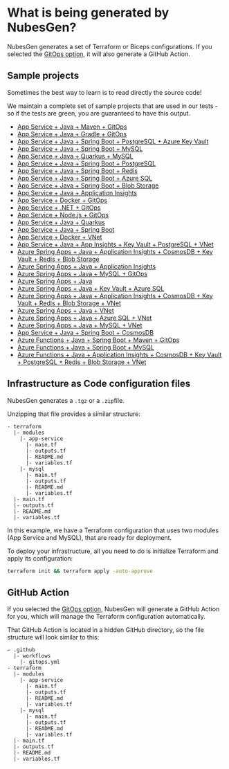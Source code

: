 # What is being generated by NubesGen?

NubesGen generates a set of Terraform or Biceps configurations. If you selected the [GitOps option](/gitops/gitops-quick-start/), it will also generate a GitHub Action.

## Sample projects

Sometimes the best way to learn is to read directly the source code!

We maintain a complete set of sample projects that are used in our tests - so if the tests are green, you are guaranteed to have this output.

- [App Service + Java + Maven + GitOps](https://github.com/microsoft/NubesGen/tree/main/rest-server/src/test/resources/nubesgen/terraform/app-service-maven-gitops)
- [App Service + Java + Gradle + GitOps](https://github.com/microsoft/NubesGen/tree/main/rest-server/src/test/resources/nubesgen/terraform/app-service-gradle-gitops)
- [App Service + Java + Spring Boot + PostgreSQL + Azure Key Vault](https://github.com/microsoft/NubesGen/tree/main/rest-server/src/test/resources/nubesgen/terraform/key-vault)
- [App Service + Java + Spring Boot + MySQL](https://github.com/microsoft/NubesGen/tree/main/rest-server/src/test/resources/nubesgen/terraform/mysql)
- [App Service + Java + Quarkus + MySQL](https://github.com/microsoft/NubesGen/tree/main/rest-server/src/test/resources/nubesgen/terraform/mysql-quarkus)
- [App Service + Java + Spring Boot + PostgreSQL](https://github.com/microsoft/NubesGen/tree/main/rest-server/src/test/resources/nubesgen/terraform/postgresql)
- [App Service + Java + Spring Boot + Redis](https://github.com/microsoft/NubesGen/tree/main/rest-server/src/test/resources/nubesgen/terraform/redis)
- [App Service + Java + Spring Boot + Azure SQL](https://github.com/microsoft/NubesGen/tree/main/rest-server/src/test/resources/nubesgen/terraform/sql-server)
- [App Service + Java + Spring Boot + Blob Storage](https://github.com/microsoft/NubesGen/tree/main/rest-server/src/test/resources/nubesgen/terraform/storage-blob)
- [App Service + Java + Application Insights](https://github.com/microsoft/NubesGen/tree/main/rest-server/src/test/resources/nubesgen/terraform/app-insights-java)
- [App Service + Docker + GitOps](https://github.com/microsoft/NubesGen/tree/main/rest-server/src/test/resources/nubesgen/terraform/app-service-docker)
- [App Service + .NET + GitOps](https://github.com/microsoft/NubesGen/tree/main/rest-server/src/test/resources/nubesgen/terraform/app-service-dotnet)
- [App Service + Node.js + GitOps](https://github.com/microsoft/NubesGen/tree/main/rest-server/src/test/resources/nubesgen/terraform/app-service-nodejs)
- [App Service + Java + Quarkus](https://github.com/microsoft/NubesGen/tree/main/rest-server/src/test/resources/nubesgen/terraform/app-service-quarkus)
- [App Service + Java + Spring Boot](https://github.com/microsoft/NubesGen/tree/main/rest-server/src/test/resources/nubesgen/terraform/app-service-spring)
- [App Service + Docker + VNet](https://github.com/microsoft/NubesGen/tree/main/rest-server/src/test/resources/nubesgen/terraform/app-service-vnet-docker)
- [App Service + Java + App Insights + Key Vault + PostgreSQL + VNet](https://github.com/microsoft/NubesGen/tree/main/rest-server/src/test/resources/nubesgen/terraform/app-service-vnet-spring)
- [Azure Spring Apps + Java + Application Insights + CosmosDB + Key Vault + Redis + Blob Storage](https://github.com/microsoft/NubesGen/tree/main/rest-server/src/test/resources/nubesgen/terraform/asc-addons-java)
- [Azure Spring Apps + Java + Application Insights](https://github.com/microsoft/NubesGen/tree/main/rest-server/src/test/resources/nubesgen/terraform/asc-insights-java)
- [Azure Spring Apps + Java + MySQL + GitOps](https://github.com/microsoft/NubesGen/tree/main/rest-server/src/test/resources/nubesgen/terraform/asc-mysql-java)
- [Azure Spring Apps + Java](https://github.com/microsoft/NubesGen/tree/main/rest-server/src/test/resources/nubesgen/terraform/asc-public-java)
- [Azure Spring Apps + Java + Key Vault + Azure SQL](https://github.com/microsoft/NubesGen/tree/main/rest-server/src/test/resources/nubesgen/terraform/asc-sqlserver-java)
- [Azure Spring Apps + Java + Application Insights + CosmosDB + Key Vault + Redis + Blob Storage + VNet](https://github.com/microsoft/NubesGen/tree/main/rest-server/src/test/resources/nubesgen/terraform/asc-vnet-addons-java)
- [Azure Spring Apps + Java + VNet](https://github.com/microsoft/NubesGen/tree/main/rest-server/src/test/resources/nubesgen/terraform/asc-vnet-java)
- [Azure Spring Apps + Java + Azure SQL + VNet](https://github.com/microsoft/NubesGen/tree/main/rest-server/src/test/resources/nubesgen/terraform/asc-vnet-mssql-java)
- [Azure Spring Apps + Java + MySQL + VNet](https://github.com/microsoft/NubesGen/tree/main/rest-server/src/test/resources/nubesgen/terraform/asc-vnet-mysql-java)
- [App Service + Java + Spring Boot + CosmosDB](https://github.com/microsoft/NubesGen/tree/main/rest-server/src/test/resources/nubesgen/terraform/cosmosdb-mongodb)
- [Azure Functions + Java + Spring Boot + Maven + GitOps](https://github.com/microsoft/NubesGen/tree/main/rest-server/src/test/resources/nubesgen/terraform/function-maven-gitops)
- [Azure Functions + Java + Spring Boot + MySQL](https://github.com/microsoft/NubesGen/tree/main/rest-server/src/test/resources/nubesgen/terraform/function-mysql)
- [Azure Functions + Java + Application Insights + CosmosDB + Key Vault + PostgreSQL + Redis + Blob Storage + VNet](https://github.com/microsoft/NubesGen/tree/main/rest-server/src/test/resources/nubesgen/terraform/function-vnet-java)

## Infrastructure as Code configuration files

NubesGen generates a `.tgz` or a `.zip`file.

Unzipping that file provides a similar structure:

```
- terraform
  |- modules
    |- app-service
      |- main.tf
      |- outputs.tf
      |- README.md
      |- variables.tf
    |- mysql
      |- main.tf
      |- outputs.tf
      |- README.md
      |- variables.tf
  |- main.tf
  |- outputs.tf
  |- README.md
  |- variables.tf
```

In this example, we have a Terraform configuration that uses two modules (App Service and MySQL), that are ready for 
deployment.

To deploy your infrastructure, all you need to do is initialize Terraform and apply its configuration:

```bash
terraform init && terraform apply -auto-approve
```

## GitHub Action

If you selected the [GitOps option](/gitops/gitops-overview), NubesGen will generate a GitHub Action for you, which will manage the Terraform
configuration automatically.

That GitHub Action is located in a hidden GitHub directory, so the file structure will look similar to this:

```
– .github
  |- workflows
    |- gitops.yml
- terraform
  |- modules
    |- app-service
      |- main.tf
      |- outputs.tf
      |- README.md
      |- variables.tf
    |- mysql
      |- main.tf
      |- outputs.tf
      |- README.md
      |- variables.tf
  |- main.tf
  |- outputs.tf
  |- README.md
  |- variables.tf
```
